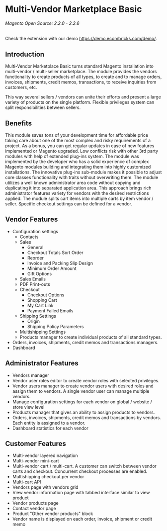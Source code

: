 # Multi-Vendor Marketplace Basic
###### Magento Open Source: 2.2.0 - 2.2.6

Check the extension with our demo https://demo.ecombricks.com/demo/.

## Introduction
Multi-Vendor Marketplace Basic turns standard Magento installation into multi-vendor / multi-seller marketplace. The module provides the vendors functionality to create products of all types, to create and to manage orders, invoices, shipments, credit memos, transactions, to receive inquiries from customers, etc.

This way several sellers / vendors can unite their efforts and present a large variety of products on the single platform. Flexible privileges system can split responsibilities between sellers.

## Benefits
This module saves tons of your development time for affordable price taking care about one of the most complex and risky requirements of a project. As a bonus, you can get regular updates in case of new features implemented or Magento upgraded.
Low conflicts risk with other 3rd party modules with help of extended plug-ins system. The module was implemented by the developer who has a solid experience of complex Magento modules building and integrating them into highly customized installations. The innovative plug-ins sub-module makes it possible to adjust core classes functionality with traits without overwriting them.
The module utilizes a well known administrator area code without copying and duplicating it into separated application area. This approach brings rich administrator features variety for vendors with the desired restrictions applied.
The module splits cart items into multiple carts by item vendor / seller. Specific checkout settings can be defined for a vendor.

## Vendor Features
 - Configuration settings
   - Contacts
   - Sales
     - General
     - Checkout Totals Sort Order
     - Reorder
     - Invoice and Packing Slip Design
     - Minimum Order Amount
     - Gift Options
   - Sales Emails
   - PDF Print-outs
   - Checkout
     - Checkout Options
     - Shopping Cart
     - My Cart Link
     - Payment Failed Emails
   - Shipping Settings
     - Origin
     - Shipping Policy Parameters
   - Multishipping Settings
   - Products manager to create individual products of all standard types.
 - Orders, invoices, shipments, credit memos and transactions managers.
 - Dashboard
 
## Administrator Features
 - Vendors manager
 - Vendor user roles editor to create vendor roles with selected privileges.
 - Vendor users manager to create vendor users with desired roles and assign them to vendors. A single vendor user can manage multiple vendors.
 - Manage configuration settings for each vendor on global / website / store view level
 - Products manager that gives an ability to assign products to vendors.
 - Orders, invoices, shipments, credit memos and transactions by vendors. Each entity is assigned to a vendor.
 - Dashboard statistics for each vendor
 
## Customer Features
 - Multi-vendor layered navigation
 - Multi-vendor mini-cart
 - Multi-vendor cart / multi-cart. A customer can switch between vendor carts and checkout. Concurrent checkout processes are enabled.
 - Multishipping checkout per vendor
 - Multi-cart API
 - Vendors page with vendors grid
 - View vendor information page with tabbed interface similar to view product
 - Vendor products page
 - Contact vendor page
 - Product "Other vendor products" block
 - Vendor name is displayed on each order, invoice, shipment or credit memo
